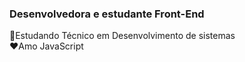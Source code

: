 ### Desenvolvedora e estudante Front-End
📖Estudando Técnico em Desenvolvimento de sistemas<br>
❤️Amo JavaScript <br>

